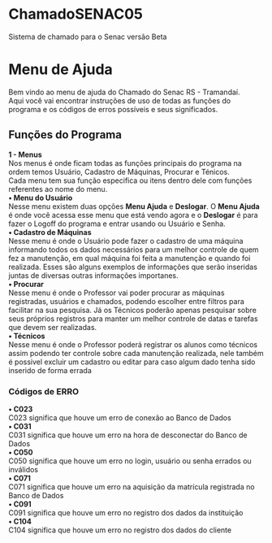 # ChamadoSENAC05
Sistema de chamado para o Senac versão Beta

<h1> Menu de Ajuda </h1>
<a>Bem vindo ao menu de ajuda do Chamado do Senac RS - Tramandaí.<br></a>
<a>Aqui você vai encontrar instruções de uso de todas as funções do programa e</a>
<a>os códigos de erros possíveis e seus significados.</a>
<h2> Funções  do Programa </h2>
<a><b>1 - Menus</b><br></a>
<a>Nos menus é onde ficam todas as funções principais do programa na ordem temos Usuário, Cadastro de Máquinas, Procurar e Ténicos.<br> </a>
<a>Cada menu tem sua função especifica ou itens dentro dele com funções referentes ao nome do menu.<br></a>
<a><b>• Menu do Usuário</b><br></a>
<a>Nesse menu existem duas opções <b>Menu Ajuda</b> e <b>Deslogar</b>. O <b>Menu Ajuda</b> é onde você acessa esse menu que está vendo agora </a>
<a>e o <b>Deslogar</b> é para fazer o Logoff do programa e entrar usando ou Usuário e Senha.<br></a>
<a><b>• Cadastro de Máquinas</b><br></a>
<a>Nesse menu é onde o Usuário pode fazer o cadastro de uma máquina informando todos os dados necessários para um melhor controle de quem fez a manutenção, em qual máquina foi feita a manutenção e quando foi realizada. Esses são alguns exemplos de informações que serão inseridas juntas de diversas outras informações importanes.<br></a>
<a><b>• Procurar</b><br></a>
<a>Nesse menu é onde o Professor vai poder procurar as máquinas registradas, usuários e chamados, podendo escolher entre filtros para facilitar na sua pesquisa. Já os Técnicos poderão apenas pesquisar sobre seus próprios registros para manter um melhor controle de datas e tarefas que devem ser realizadas.<br></a>
<a><b>• Técnicos</b><br></a>
<a>Nesse menu é onde o Professor poderá registrar os alunos como técnicos assim podendo ter controle sobre cada manutenção realizada, nele também é possivel excluir um cadastro ou editar para caso algum dado tenha sido inserido de forma errada<br></a>
<h3> Códigos de ERRO </h3>
<a><b>• C023</b><br></a>
<a>C023 significa que houve um erro de conexão ao Banco de Dados <br></a>
<a><b>• C031</b><br></a>
<a>C031 significa que houve um erro na hora de desconectar do Banco de Dados <br></a>
<a><b>• C050</b><br></a>
<a>C050 significa que houve um erro no login, usuário ou senha errados ou inválidos <br></a>
<a><b>• C071</b><br></a>
<a>C071 significa que houve um erro na aquisição da matrícula registrada no Banco de Dados <br></a>
<a><b>• C091</b><br></a>
<a>C091 significa que houve um erro no registro dos dados da instituição<br></a>
<a><b>• C104</b><br></a>
<a>C104 significa que houve um erro no registro dos dados do cliente<br></a>
